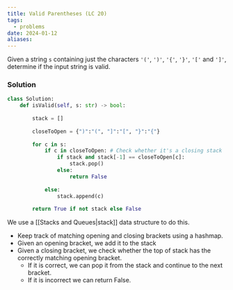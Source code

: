 ```yaml
---
title: Valid Parentheses (LC 20)
tags:
  - problems
date: 2024-01-12
aliases:
---
```

Given a string `s` containing just the characters `'('`, `')'`, `'{'`, `'}'`, `'['` and `']'`, determine if the input string is valid.
### Solution
```python
class Solution:
    def isValid(self, s: str) -> bool:
        
        stack = []
        
        closeToOpen = {")":"(", "]":"[", "}":"{"}
        
        for c in s:
            if c in closeToOpen: # Check whether it's a closing stack
                if stack and stack[-1] == closeToOpen[c]:
                    stack.pop()
                else:
                    return False
                
            else:
                stack.append(c)
                
        return True if not stack else False
```

We use a [[Stacks and Queues|stack]] data structure to do this. 
- Keep track of matching opening and closing brackets using a hashmap.
- Given an opening bracket, we add it to the stack
- Given a closing bracket, we check whether the top of stack has the correctly matching opening bracket. 
	- If it is correct, we can pop it from the stack and continue to the next bracket.
	- If it is incorrect we can return False.